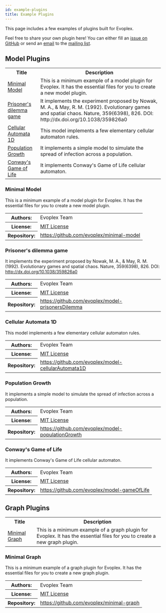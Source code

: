 ```yaml
---
id: example-plugins
title: Example Plugins
---
```


This page includes a few examples of plugins built for Evoplex.

Feel free to share your own plugin here! You can either fill an [issue on GitHub](https://github.com/evoplex/evoplex.github.io/issues/new) or send an [email](evoplex@googlegroups.com) to the [mailing list](https://groups.google.com/group/evoplex).

## Model Plugins
<table><tr>
<th>Title</th>
<th>Description</th>
</tr>
<tr><td><a href="#minimal-model">Minimal Model</a></td><td>This is a minimum example of a model plugin for Evoplex. It has the essential files for you to create a new model plugin.</td></tr><tr><td><a href="#prisoner-s-dilemma-game">Prisoner's dilemma game</a></td><td>It implements the experiment proposed by Nowak, M. A., & May, R. M. (1992). Evolutionary games and spatial chaos. Nature, 359(6398), 826. DOI: http://dx.doi.org/10.1038/359826a0</td></tr><tr><td><a href="#cellular-automata-1d">Cellular Automata 1D</a></td><td>This model implements a few elementary cellular automaton rules.</td></tr><tr><td><a href="#population-growth">Population Growth</a></td><td>It implements a simple model to simulate the spread of infection across a population.</td></tr><tr><td><a href="#conway-s-game-of-life">Conway's Game of Life</a></td><td>It implements Conway's Game of Life cellular automaton.</td></tr></table>

### Minimal Model
This is a minimum example of a model plugin for Evoplex. It has the essential files for you to create a new model plugin.
<table><tr>
<th>Authors:</th>
<td>Evoplex Team</td>
</tr><tr>
<th>License:</th>
<td><a href='https://opensource.org/licenses/MIT' target='_blank'>MIT License</a></td>
</tr><tr>
<th>Repository:</th>
<td><a href="https://github.com/evoplex/minimal-model" target="_blank">https://github.com/evoplex/minimal-model</a></td>
</tr></table>

### Prisoner's dilemma game
It implements the experiment proposed by Nowak, M. A., & May, R. M. (1992). Evolutionary games and spatial chaos. Nature, 359(6398), 826. DOI: http://dx.doi.org/10.1038/359826a0
<table><tr>
<th>Authors:</th>
<td>Evoplex Team</td>
</tr><tr>
<th>License:</th>
<td><a href='https://opensource.org/licenses/MIT' target='_blank'>MIT License</a></td>
</tr><tr>
<th>Repository:</th>
<td><a href="https://github.com/evoplex/model-prisonersDilemma" target="_blank">https://github.com/evoplex/model-prisonersDilemma</a></td>
</tr></table>

### Cellular Automata 1D
This model implements a few elementary cellular automaton rules.
<table><tr>
<th>Authors:</th>
<td>Evoplex Team</td>
</tr><tr>
<th>License:</th>
<td><a href='https://opensource.org/licenses/MIT' target='_blank'>MIT License</a></td>
</tr><tr>
<th>Repository:</th>
<td><a href="https://github.com/evoplex/model-cellularAutomata1D" target="_blank">https://github.com/evoplex/model-cellularAutomata1D</a></td>
</tr></table>

### Population Growth
It implements a simple model to simulate the spread of infection across a population.
<table><tr>
<th>Authors:</th>
<td>Evoplex Team</td>
</tr><tr>
<th>License:</th>
<td><a href='https://opensource.org/licenses/MIT' target='_blank'>MIT License</a></td>
</tr><tr>
<th>Repository:</th>
<td><a href="https://github.com/evoplex/model-populationGrowth" target="_blank">https://github.com/evoplex/model-populationGrowth</a></td>
</tr></table>

### Conway's Game of Life
It implements Conway's Game of Life cellular automaton.
<table><tr>
<th>Authors:</th>
<td>Evoplex Team</td>
</tr><tr>
<th>License:</th>
<td><a href='https://opensource.org/licenses/MIT' target='_blank'>MIT License</a></td>
</tr><tr>
<th>Repository:</th>
<td><a href="https://github.com/evoplex/model-gameOfLife" target="_blank">https://github.com/evoplex/model-gameOfLife</a></td>
</tr></table>


## Graph Plugins
<table><tr>
<th>Title</th>
<th>Description</th>
</tr>
<tr><td><a href="#minimal-graph">Minimal Graph</a></td><td>This is a minimum example of a graph plugin for Evoplex. It has the essential files for you to create a new graph plugin.</td></tr></table>

### Minimal Graph
This is a minimum example of a graph plugin for Evoplex. It has the essential files for you to create a new graph plugin.
<table><tr>
<th>Authors:</th>
<td>Evoplex Team</td>
</tr><tr>
<th>License:</th>
<td><a href='https://opensource.org/licenses/MIT' target='_blank'>MIT License</a></td>
</tr><tr>
<th>Repository:</th>
<td><a href="https://github.com/evoplex/minimal-graph" target="_blank">https://github.com/evoplex/minimal-graph</a></td>
</tr></table>

